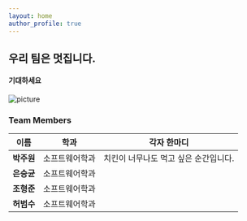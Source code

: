 ```yaml
---
layout: home
author_profile: true
---
```



## 우리 팀은 멋집니다.
####  기대하세요

![picture](https://cdn.pixabay.com/photo/2020/10/14/19/49/santorini-5655299_960_720.jpg)

### Team Members

| 이름 | 학과 |  각자 한마디 |
| :---: | :---: | :---:  |
| **박주원** | 소프트웨어학과 | 치킨이 너무나도 먹고 싶은 순간입니다. |
| **은승균** | 소프트웨어학과 |  |
| **조형준** | 소프트웨어학과 |  |
| **허범수** | 소프트웨어학과 |  |



